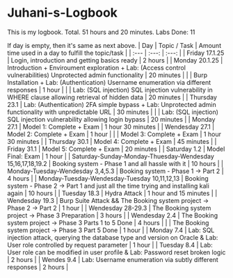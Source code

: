 # Juhani-s-Logbook

This is my logbook. Total. 51 hours and 20 minutes. Labs Done: 11



If day is empty, then it's same as next above.
| Day  | Topic / Task | Amount time used in a day to fulfill the topic/task |
| :---         |     :---:      |     :---:      |
| Friday 17.1.25 | Login, introduction and getting basics ready | 2 hours  |
| Monday 20.1.25 | Introduction + Enviroument exploration + Lab: (Access control vulnerabilities) Unprotected admin functionality | 20 minutes  |
|  | Burp Installation + Lab: (Authentication) Username enumeration via different responses | 1 hour  |
|  | Lab: (SQL injection) SQL injection vulnerability in WHERE clause allowing retrieval of hidden data | 20 minutes  |
| Thursday 23.1 | Lab: (Authentication) 2FA simple bypass + Lab: Unprotected admin functionality with unpredictable URL | 30 minutes |
|  | Lab: (SQL injection) SQL injection vulnerability allowing login bypass | 20 minutes |
| Monday 27.1  | Model 1: Complete + Exam | 1 hour 30 minutes |
| Wendesday 27.1  | Model 2: Complete + Exam | 1 hour |
|  | Model 3: Complete + Exam | 1 hour 30 minutes |
| Thursday 30.1  | Model 4: Complete + Exam | 45 minutes |
| Friday 31.1  | Model 5: Complete + Exam | 20 minutes |
| Saturday 1.2  | Model Final: Exam | 1 hour |
| Saturday-Sunday-Monday-Thuesday-Wendesday  15,16,17,18,19.2 |  Booking system - Phase 1 and all hassle with it | 10 hours |
| Monday-Tuesday-Wendesday 3,4,5.3 | Booking system - Phase 1 -> Part 2 | 4 hours |
| Monday-Tuesday-Wendesday-Tuesday 10,11,12,13 | Booking system - Phase 2 -> Part 1 and just all the time trying and installing kali again | 10 hours |
| Tuesday 18.3  | Hydra Attack | 1 hour and 15 minutes |
| Wendesday 19.3  | Burp Suite Attack && The Booking system project → Phase 2 → Part 2 | 1 hour |
| Wendesday 28-29.3  | The Booking system project → Phase 3 Preparation | 3 hours |
| Wendesday 2.4  | The Booking system project → Phase 3 Parts 1 to 5 Done | 4 hours |
|   | The Booking system project → Phase 3 Part 5 Done | 1 hour |
| Monday 7.4  | Lab: SQL injection attack, querying the database type and version on Oracle & Lab: User role controlled by request parameter | 1 hour |
| Tuesday 8.4  | Lab: User role can be modified in user profile & Lab: Password reset broken logic | 2 hours |
| Wendes 9.4  | Lab: Username enumeration via subtly different responses | 2 hours |

